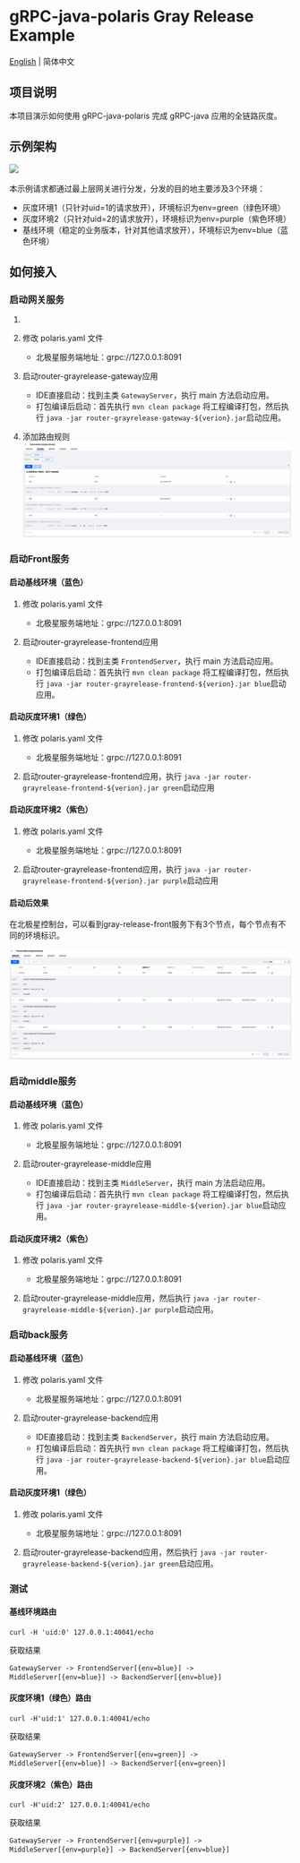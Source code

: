 # gRPC-java-polaris Gray Release Example

[English](./README.md) | 简体中文

## 项目说明

本项目演示如何使用 gRPC-java-polaris 完成 gRPC-java 应用的全链路灰度。

## 示例架构

![](https://qcloudimg.tencent-cloud.cn/raw/488182fd3001b3e77d9450e2c8798ff3.png)

本示例请求都通过最上层网关进行分发，分发的目的地主要涉及3个环境：
- 灰度环境1（只针对uid=1的请求放开），环境标识为env=green（绿色环境）
- 灰度环境2（只针对uid=2的请求放开），环境标识为env=purple（紫色环境）
- 基线环境（稳定的业务版本，针对其他请求放开），环境标识为env=blue（蓝色环境）

## 如何接入

### 启动网关服务
1. 
2. 修改 polaris.yaml 文件
    - 北极星服务端地址：grpc://127.0.0.1:8091

2. 启动router-grayrelease-gateway应用

    - IDE直接启动：找到主类 `GatewayServer`，执行 main 方法启动应用。
    - 打包编译后启动：首先执行 `mvn clean package` 将工程编译打包，然后执行 `java -jar router-grayrelease-gateway-${verion}.jar`启动应用。

3. 添加路由规则
   ![](./image/gateway_route_rule.png)

### 启动Front服务

#### 启动基线环境（蓝色）

1. 修改 polaris.yaml 文件
    - 北极星服务端地址：grpc://127.0.0.1:8091

2. 启动router-grayrelease-frontend应用

    - IDE直接启动：找到主类 `FrontendServer`，执行 main 方法启动应用。
    - 打包编译后启动：首先执行 `mvn clean package` 将工程编译打包，然后执行 `java -jar router-grayrelease-frontend-${verion}.jar blue`启动应用。

#### 启动灰度环境1（绿色）

1. 修改 polaris.yaml 文件
    - 北极星服务端地址：grpc://127.0.0.1:8091

2. 启动router-grayrelease-frontend应用，执行 `java -jar router-grayrelease-frontend-${verion}.jar green`启动应用

#### 启动灰度环境2（紫色）

1. 修改 polaris.yaml 文件
    - 北极星服务端地址：grpc://127.0.0.1:8091

2. 启动router-grayrelease-frontend应用，执行 `java -jar router-grayrelease-frontend-${verion}.jar purple`启动应用

#### 启动后效果

在北极星控制台，可以看到gray-release-front服务下有3个节点，每个节点有不同的环境标识。

![](./image/frontend_instance_list.png)

### 启动middle服务

#### 启动基线环境（蓝色）

1. 修改 polaris.yaml 文件
    - 北极星服务端地址：grpc://127.0.0.1:8091

2. 启动router-grayrelease-middle应用

    - IDE直接启动：找到主类 `MiddleServer`，执行 main 方法启动应用。
    - 打包编译后启动：首先执行 `mvn clean package` 将工程编译打包，然后执行 `java -jar router-grayrelease-middle-${verion}.jar blue`启动应用。


#### 启动灰度环境2（紫色）

1. 修改 polaris.yaml 文件
    - 北极星服务端地址：grpc://127.0.0.1:8091

2. 启动router-grayrelease-middle应用，然后执行 `java -jar router-grayrelease-middle-${verion}.jar purple`启动应用。

### 启动back服务

#### 启动基线环境（蓝色）

1. 修改 polaris.yaml 文件
    - 北极星服务端地址：grpc://127.0.0.1:8091

2. 启动router-grayrelease-backend应用

    - IDE直接启动：找到主类 `BackendServer`，执行 main 方法启动应用。
    - 打包编译后启动：首先执行 `mvn clean package` 将工程编译打包，然后执行 `java -jar router-grayrelease-backend-${verion}.jar blue`启动应用。

#### 启动灰度环境1（绿色）

1. 修改 polaris.yaml 文件
    - 北极星服务端地址：grpc://127.0.0.1:8091

2. 启动router-grayrelease-backend应用，然后执行 `java -jar router-grayrelease-backend-${verion}.jar green`启动应用。

### 测试

#### 基线环境路由

````
curl -H 'uid:0' 127.0.0.1:40041/echo
````
获取结果
````
GatewayServer -> FrontendServer[{env=blue}] -> MiddleServer[{env=blue}] -> BackendServer[{env=blue}]
````

#### 灰度环境1（绿色）路由

````
curl -H'uid:1' 127.0.0.1:40041/echo
````
获取结果
````
GatewayServer -> FrontendServer[{env=green}] -> MiddleServer[{env=blue}] -> BackendServer[{env=green}]
````

#### 灰度环境2（紫色）路由

````
curl -H'uid:2' 127.0.0.1:40041/echo
````
获取结果
````
GatewayServer -> FrontendServer[{env=purple}] -> MiddleServer[{env=purple}] -> BackendServer[{env=blue}]
````
